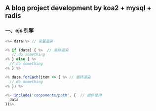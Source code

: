 ## A blog project development by koa2 + mysql + radis

### 一、ejs 引擎

```javascript
<%= data %> // 变量渲染
```

```javascript
<% if (data) { %>  // 条件渲染
   // do something
<% } else { %>
  // do something
<% } %>
```

```javascript
<% data.forEach(item => { %> // 循环渲染
  // do something
<% }) %>
```

```javascript
<%- include('conponents/path', {  // 组件使用
  data
})%>
```
